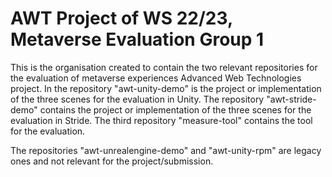 # AWT Project of WS 22/23, Metaverse Evaluation Group 1

This is the organisation created to contain the two relevant repositories for the evaluation of metaverse experiences Advanced Web Technologies project. 
In the repository "awt-unity-demo" is the project or implementation of the three scenes for the evaluation in Unity. The repository "awt-stride-demo" contains the project or implementation of the three scenes for the evaluation in Stride. The third repository "measure-tool" contains the tool for the evaluation.

The repositories "awt-unrealengine-demo" and "awt-unity-rpm" are legacy ones and not relevant for the project/submission.

